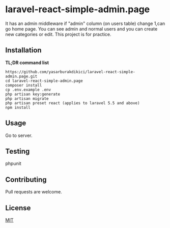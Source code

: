 # laravel-react-simple-admin.page
   It has an admin middleware if "admin" column (on users table) change 1,can go home page.
   You can see admin and normal users and you can create new categories or edit.
   This project is for practice.
   

## Installation

**TL;DR command list**

    https://github.com/yasarburakdikici/laravel-react-simple-admin.page.git
    cd laravel-react-simple-admin.page
    composer install
    cp .env.example .env
    php artisan key:generate
    php artisan migrate
    php artisan preset react (applies to laravel 5.5 and above)
    npm install
    
    
 ## Usage

Go to server.

## Testing

  phpunit

## Contributing
Pull requests are welcome. 

## License
[MIT](https://choosealicense.com/licenses/mit/)
